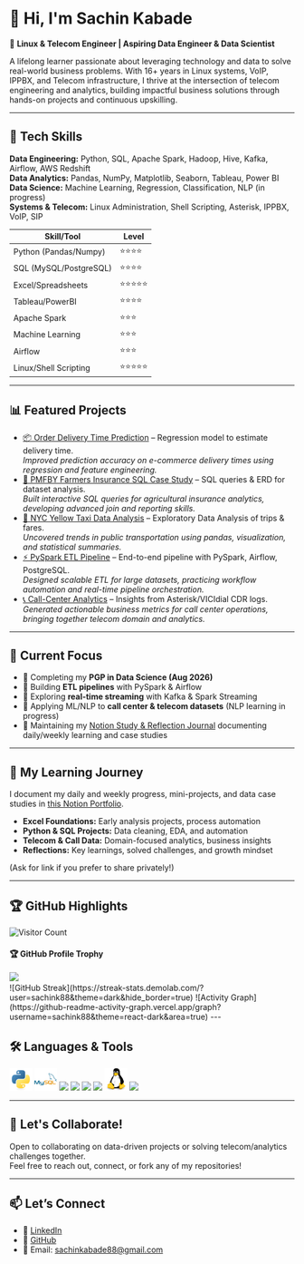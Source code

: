 # 👋 Hi, I'm Sachin Kabade  

🚀 **Linux & Telecom Engineer | Aspiring Data Engineer & Data Scientist**  

A lifelong learner passionate about leveraging technology and data to solve real-world business problems. With 16+ years in Linux systems, VoIP, IPPBX, and Telecom infrastructure, I thrive at the intersection of telecom engineering and analytics, building impactful business solutions through hands-on projects and continuous upskilling.

-----

## 🔧 Tech Skills  

**Data Engineering:** Python, SQL, Apache Spark, Hadoop, Hive, Kafka, Airflow, AWS Redshift  
**Data Analytics:** Pandas, NumPy, Matplotlib, Seaborn, Tableau, Power BI  
**Data Science:** Machine Learning, Regression, Classification, NLP (in progress)  
**Systems & Telecom:** Linux Administration, Shell Scripting, Asterisk, IPPBX, VoIP, SIP  

| Skill/Tool               | Level         |
|--------------------------|--------------|
| Python (Pandas/Numpy)    | ⭐⭐⭐⭐        |
| SQL (MySQL/PostgreSQL)   | ⭐⭐⭐⭐        |
| Excel/Spreadsheets       | ⭐⭐⭐⭐⭐       |
| Tableau/PowerBI          | ⭐⭐⭐⭐        |
| Apache Spark             | ⭐⭐⭐         |
| Machine Learning         | ⭐⭐⭐         |
| Airflow                  | ⭐⭐⭐         |
| Linux/Shell Scripting    | ⭐⭐⭐⭐⭐       |

-----

## 📊 Featured Projects  

- [📦 Order Delivery Time Prediction](https://github.com/sachink88/order-delivery-time-prediction) – Regression model to estimate delivery time.  
    *Improved prediction accuracy on e-commerce delivery times using regression and feature engineering.*  
- [🌾 PMFBY Farmers Insurance SQL Case Study](https://github.com/sachink88/pmfby-sql-case-study) – SQL queries & ERD for dataset analysis.  
    *Built interactive SQL queries for agricultural insurance analytics, developing advanced join and reporting skills.*  
- [🚖 NYC Yellow Taxi Data Analysis](https://github.com/sachink88/nyc-taxi-analysis) – Exploratory Data Analysis of trips & fares.  
    *Uncovered trends in public transportation using pandas, visualization, and statistical summaries.*  
- [⚡ PySpark ETL Pipeline](https://github.com/sachink88/pyspark-etl-pipeline) – End-to-end pipeline with PySpark, Airflow, PostgreSQL.  
    *Designed scalable ETL for large datasets, practicing workflow automation and real-time pipeline orchestration.*  
- [📞 Call-Center Analytics](https://github.com/sachink88/call-center-analytics) – Insights from Asterisk/VICIdial CDR logs.  
    *Generated actionable business metrics for call center operations, bringing together telecom domain and analytics.*

---

## 🎯 Current Focus

- 📌 Completing my **PGP in Data Science (Aug 2026)**
- 📌 Building **ETL pipelines** with PySpark & Airflow
- 📌 Exploring **real-time streaming** with Kafka & Spark Streaming
- 📌 Applying ML/NLP to **call center & telecom datasets** (NLP learning in progress)
- 📒 Maintaining my [Notion Study & Reflection Journal](https://www.notion.so/YOUR-NOTION-LINK) documenting daily/weekly learning and case studies

---

## 📒 My Learning Journey

I document my daily and weekly progress, mini-projects, and data case studies in [this Notion Portfolio](https://www.notion.so/YOUR-NOTION-LINK).  
- **Excel Foundations:** Early analysis projects, process automation  
- **Python & SQL Projects:** Data cleaning, EDA, and automation  
- **Telecom & Call Data:** Domain-focused analytics, business insights  
- **Reflections:** Key learnings, solved challenges, and growth mindset

(Ask for link if you prefer to share privately!)

---

## 🏆 GitHub Highlights
![Visitor Count](https://komarev.com/ghpvc/?username=sachink88&label=Profile%20views&color=0e75b6&style=flat-square) <!-- Reliable alternative -->
<div>
  <h4>🏆 GitHub Profile Trophy</h4>
  <a href="https://github.com/ryo-ma/github-profile-trophy">
    <img src="https://github-profile-trophy.vercel.app/?username=sachink88&column=7&theme=onedark"/>
  </a>
</div>
![GitHub Streak](https://streak-stats.demolab.com/?user=sachink88&theme=dark&hide_border=true) <!-- Fixed: Reliable demo host -->
![Activity Graph](https://github-readme-activity-graph.vercel.app/graph?username=sachink88&theme=react-dark&area=true)
---

## 🛠️ Languages & Tools  

<p align="left">
  <img src="https://raw.githubusercontent.com/devicons/devicon/master/icons/python/python-original.svg" width="40"/> 
  <img src="https://raw.githubusercontent.com/devicons/devicon/master/icons/mysql/mysql-original-wordmark.svg" width="40"/> 
  <img src="https://www.vectorlogo.zone/logos/apache_spark/apache_spark-ar21.svg" width="80"/> 
  <img src="https://www.vectorlogo.zone/logos/apache_kafka/apache_kafka-icon.svg" width="40"/> 
  <img src="https://www.vectorlogo.zone/logos/apache_airflow/apache_airflow-icon.svg" width="40"/> 
  <img src="https://www.vectorlogo.zone/logos/amazon_redshift/amazon_redshift-icon.svg" width="40"/> 
  <img src="https://raw.githubusercontent.com/devicons/devicon/master/icons/linux/linux-original.svg" width="40"/> 
  <img src="https://www.vectorlogo.zone/logos/asterisk/asterisk-icon.svg" width="40"/> 
</p>  

-----

## 🤝 Let's Collaborate!

Open to collaborating on data-driven projects or solving telecom/analytics challenges together.  
Feel free to reach out, connect, or fork any of my repositories!

-----

## 📫 Let’s Connect  

- 💼 [LinkedIn](https://linkedin.com/in/sachinkabadede309)  
- 🐙 [GitHub](https://github.com/sachink88)  
- 📧 Email: [sachinkabade88@gmail.com](mailto:sachinkabade88@gmail.com)  
